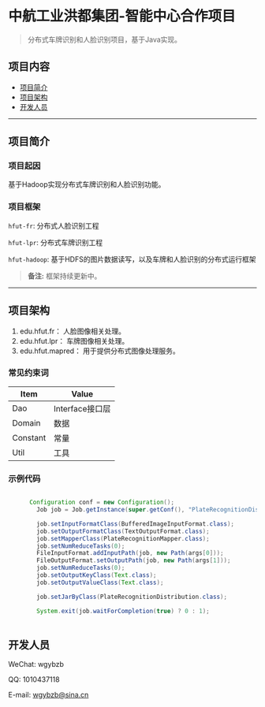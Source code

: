 
# 中航工业洪都集团-智能中心合作项目

> 分布式车牌识别和人脸识别项目，基于Java实现。

## 项目内容

- [项目简介](项目简介)
- [项目架构](项目架构)
- [开发人员](开发人员)

----

## 项目简介

### 项目起因

基于Hadoop实现分布式车牌识别和人脸识别功能。

### 项目框架

`hfut-fr`: 分布式人脸识别工程

`hfut-lpr`: 分布式车牌识别工程

`hfut-hadoop`: 基于HDFS的图片数据读写，以及车牌和人脸识别的分布式运行框架


> **备注:** 框架持续更新中。

----

## 项目架构

1. edu.hfut.fr： 人脸图像相关处理。 
2. edu.hfut.lpr： 车牌图像相关处理。
3. edu.hfut.mapred： 用于提供分布式图像处理服务。

### 常见约束词
Item      | Value
--------- | -----
Dao  | Interface接口层
Domain    | 数据
Constant  | 常量
Util      |  工具

### 示例代码

```java

      Configuration conf = new Configuration();
		Job job = Job.getInstance(super.getConf(), "PlateRecognitionDistribution");

		job.setInputFormatClass(BufferedImageInputFormat.class);
		job.setOutputFormatClass(TextOutputFormat.class);
		job.setMapperClass(PlateRecognitionMapper.class);
		job.setNumReduceTasks(0);
		FileInputFormat.addInputPath(job, new Path(args[0]));
		FileOutputFormat.setOutputPath(job, new Path(args[1]));
		job.setNumReduceTasks(0);
		job.setOutputKeyClass(Text.class);
		job.setOutputValueClass(Text.class);

		job.setJarByClass(PlateRecognitionDistribution.class);

		System.exit(job.waitForCompletion(true) ? 0 : 1);
		
```

## 开发人员

WeChat: wgybzb

QQ: 1010437118

E-mail: wgybzb@sina.cn

